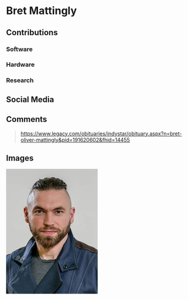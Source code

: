 # Bret Mattingly


## Contributions

### Software

### Hardware

### Research

## Social Media


## Comments

> https://www.legacy.com/obituaries/indystar/obituary.aspx?n=bret-oliver-mattingly&pid=191620602&fhid=14455

## Images

![](/images/Bret_Mattingly.jpg)

